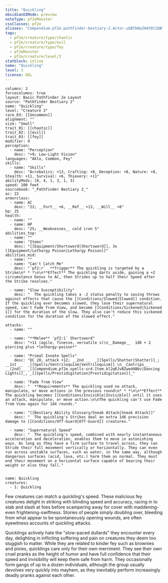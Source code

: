```yaml
---
title: "Quickling"
obsidianUIMode: preview
noteType: pf2eMonster
cssClasses: pf2e
aliases: "Compendium.pf2e.pathfinder-bestiary-2.Actor.uQBfbNaIHdt0l2QB" 
tags:
  - pf2e/creature/type/chaotic
  - pf2e/creature/type/evil
  - pf2e/creature/type/fey
  - pf2eMonster
  - pf2e/creature/level/3
statblock: inline
name: "Quickling"
level: 3
license: OGL
---
```


```statblock
columns: 2
forcecolumns: true
layout: Basic Pathfinder 2e Layout
source: "Pathfinder Bestiary 2"
name: "Quickling"
level: "Creature 3"
rare_03: [[Uncommon]]
alignment: ""
size: "Small"
trait_01: [[chaotic]]
trait_02: [[evil]]
trait_03: [[fey]]
modifier: 9
perception:
  - name: "Perception"
    desc: "+9; Low-Light Vision"
languages: "Aklo, Common, Fey"
skills:
  - name: "Skills"
    desc: "Acrobatics: +13, Crafting: +8, Deception: +8, Nature: +8, Stealth: +11, Survival: +6, Thievery: +11"
abilityMods: [0, 4, 1, 3, 1, 3]
speed: 100 feet
sourcebook: "_Pathfinder Bestiary 2_"
ac: 22
armorclass:
  - name: AC
    desc: "22; __Fort__ +6, __Ref__ +13, __Will__ +8"
hp: 25
health:
  - name: ""
  - name: HP
    desc: "25; __Weaknesses__ cold iron 5"
abilities_top:
  - name: ""
  - name: "Items"
    desc: "[[Equipment/Shortsword|Shortsword]], 3x [[Equipment/Lethargy Poison|Lethargy Poison]]"
abilities_mid:
  - name: ""
  - name: "Can't Catch Me"
    desc: "`pf2:r`  **Trigger** The quickling is targeted by a Strike\n* * *\n\n**Effect** The quickling darts aside, gaining a +2 circumstance bonus to AC, then Strides up to half their Speed after the Strike resolves."

  - name: "Slow Susceptibility"
    desc: "  The quickling takes a -2 status penalty to saving throws against effects that cause the [[Conditions/Slowed|Slowed]] condition. If the quickling ever becomes slowed, they lose their supernatural speed, can't Fade from View, and become [[Conditions/Sickened|Sickened 1]] for the duration of the slow. They also can't reduce this sickened condition for the duration of the slowed effect."

attacks:
  - name: ""

  - name: "**Melee** `pf2:1` Shortsword"
    desc: "+11 (agile, finesse, versatile s)\n__Damage__  1d6 + 2 piercing plus *lethargy-poison*"

  - name: "Primal Innate Spells"
    desc: "DC 20, attack +12; __2nd __  _[[Spells/Shatter|Shatter]]_; __1st __  _[[Spells/Ventriloquism|Ventriloquism]]_\n__Cantrips__  __(2nd)__ _[[Compendium.pf2e.spells-srd.Item.kl2q6JvBZwed4B6v|Dancing Lights]]_, _[[Spells/Prestidigitation|Prestidigitation]]_"

  - name: "Fade from View"
    desc: "  **Requirements** The quickling used no attack, manipulate, or move actions in the previous round\n* * *\n\n**Effect** The quickling becomes [[Conditions/Invisible|Invisible]] until it uses an attack, manipulate, or move action.\n\nThe quickling can't use Fade from View again for 1d4 rounds."

  - name: "[[Bestiary Ability Glossary/Sneak Attack|Sneak Attack]]"
    desc: "  The quickling's Strikes deal an extra 1d6 precision damage to [[Conditions/Off-Guard|Off-Guard]] creatures."

  - name: "Supernatural Speed"
    desc: "  The quickling's speed, combined with nearly instantaneous acceleration and deceleration, enables them to move in astonishing ways. As long as they have a firm surface to travel across, they can Stride their full movement vertically or horizontally. They can even run across unstable surfaces, such as water, in the same way, although dangerous surfaces (acid, lava, etc.) harm them as normal. They must end their movement on a horizontal surface capable of bearing their weight or else they fall."
 
```

```encounter-table
name: Quickling
creatures:
  - 1: Quickling
```



Few creatures can match a quickling's speed. These malicious fey creatures delight in striking with blinding speed and accuracy, racing in to stab and slash at foes before scampering away for cover with maddening- even frightening-swiftness. Stories of people simply doubling over, bleeding from what appear to be spontaneously opening wounds, are often eyewitness accounts of quickling attacks.

Quicklings actively hate the "slow-paced dullards" they encounter every day, delighting in inflicting suffering and pain on creatures they deem too sluggish to matter. While they are related to kinder fey such as brownies and pixies, quicklings care only for their own merriment. They see their own cruel pranks as the height of humor and have full confidence that their speed and invisibility will keep them safe from harm. They occasionally form gangs of up to a dozen individuals, although the group usually devolves very quickly into mayhem, as they inevitably perform increasingly deadly pranks against each other.
